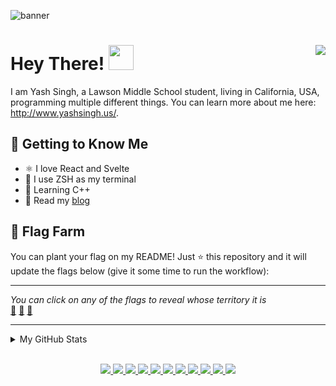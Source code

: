 <!-- markdownlint-disable no-inline-html first-line-heading -->

![banner](https://miro.medium.com/max/2560/1*nPpAXaLi47zxgyqy8Hmf-g.png)

# Hey There! <img src="https://c.tenor.com/xS_t2ANBv9UAAAAj/elsalla.gif" width="40px" /> <img src="https://komarev.com/ghpvc/?username=Yash-Singh1&color=ff69b4&label=visitors&style=flat-square" align="right" />

I am Yash Singh, a Lawson Middle School student, living in California, USA, programming multiple different things. You can learn more about me here: <http://www.yashsingh.us/>.

## 📝 Getting to Know Me

- ⚛️ I love React and Svelte
- 🐧 I use ZSH as my terminal
- 🌱 Learning C++
- 📰 Read my [blog](https://www.yashsingh.us/blog/)

## 🚩 Flag Farm

You can plant your flag on my README! Just ⭐ this repository and it will update the flags below (give it some time to run the workflow):

---

<!-- FLAG FARM START -->

*You can click on any of the flags to reveal whose territory it is*
<br />
[🚩](https://github.com/alexsanjoseph) [🚩](https://github.com/saiveer-singh) [🚩](https://github.com/Yash-Singh1)

<!-- FLAG FARM END -->

---

<details>

<summary>My GitHub Stats</summary>
  
<div align="center">
  <div align="center">
    <a href="https://github.com/anuraghazra/github-readme-stats" title="Go to Source">
      <img
        align="center"
        width="50%"
        src="https://github-readme-stats.vercel.app/api?username=Yash-Singh1&show_icons=true&theme=react&border_color=61dafb&hide_border=true"
      />
    </a>
  </div>
  <div align="center">
    <a href="https://github.com/Ashutosh00710/github-readme-activity-graph" align="center" title="Go to Source">
      <img
        src="https://activity-graph.herokuapp.com/graph?username=Yash-Singh1&theme=react-dark&bg_color=20232a&hide_border=true&area=true"
        alt="Contributions Graph"
        width="100%"
      />
    </a>
    <a href="https://github.com/anuraghazra/github-readme-stats">
      <img
        align="center"
        src="https://github-readme-stats.vercel.app/api/top-langs/?username=Yash-Singh1&text_color=ffffff&icon_color=61dafb&bg_color=20232a&langs_count=10&layout=compact&border_color=61dafb&hide_border=true&hide=roff"
      />
    </a>
  </div>
  <br />
  <div align="center">
    <a href="https://github.com/ryo-ma/github-profile-trophy" title="Go to Source">
      <img src="https://github-profile-trophy.vercel.app/?username=Yash-Singh1&theme=nord&column=7" alt="Trophies" />
    </a>
  </div>
</div>

</details>

<br />

<p align="center">
  <a href="javascript:;">
    <img src="https://img.shields.io/badge/-JavaScript-2e3440?logoColor=white&logo=JavaScript&style=for-the-badge&color=f1e05a" />
    <img src="https://img.shields.io/badge/-React-2e3440?logoColor=white&logo=React&style=for-the-badge&color=purple" />
    <img src="https://img.shields.io/badge/-TypeScript-2e3440?logoColor=white&logo=TypeScript&style=for-the-badge&color=2b7489" />
    <img src="https://img.shields.io/badge/-NodeJS-2e3440?logoColor=white&logo=nodedotjs&style=for-the-badge&color=green" />
    <img src="https://img.shields.io/badge/-CoffeeScript-2e3440?logoColor=white&logo=CoffeeScript&style=for-the-badge&color=244776" />
    <img src="https://img.shields.io/badge/-HTML5-2e3440?logoColor=white&logo=html5&style=for-the-badge&color=e34c26" />
    <img src="https://img.shields.io/badge/-CSS3-2e3440?logoColor=white&logo=CSS3&style=for-the-badge&color=563d7c" />
    <img src="https://img.shields.io/badge/-Bash-2e3440?logoColor=black&logo=GNU%20Bash&style=for-the-badge&color=89e051" />
    <img src="https://img.shields.io/badge/-C%23-2e3440?logoColor=white&logo=C%20Sharp&style=for-the-badge&color=178600" />
    <img src="https://img.shields.io/badge/-Python-2e3440?logoColor=white&logo=Python&style=for-the-badge&color=3572A5" />
    <img src="https://img.shields.io/badge/-C++-2e3440?logoColor=white&logo=cplusplus&style=for-the-badge&color=F34B7D" />
  </a>
</p>
